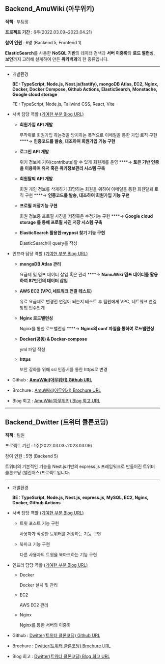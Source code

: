 
## Backend_AmuWiki **(아무위키)**

**직책** : 부팀장

**프로젝트 기간** : 6주(2022.03.09~2023.04.21)

**참여 인원** : 6명 
(Backend 5, Frontend 1)

**ElasticSearch**를 사용한 **NoSQL 기반**의 데이터 검색과 **서버 이중화**와 **로드 밸런싱**, **보안**까지 고려해 설계하여 만든 **위키백과**의 한 종류입니다.

---

- 개발환경
    
    **BE : TypeScript, Node.js, Nest.js(fastify), mongoDB Atlas, 
    EC2, Nginx, Docker, Docker Compose, Github Actions, ElasticSearch, Monstache, 
    Google cloud storage**
    
    FE : TypeScript, Node.js, Tailwind CSS, React, Vite
    
- 서버 담당 역할 [(기여한 부분 Blog URL)](https://jrogrammer.tistory.com/242)
    - **회원가입 API 개발**
        
        무작위로 회원가입 하는것을 방지하는 목적으로 이메일을 통한 가입 로직 구현
        ****→ **인증코드를 발송, 대조하여 회원가입 기능 구현**
        
    - **로그인 API 개발**
        
        위키 정보에 기여(contribute)할 수 있게 회원제를 운영
        ****→ **토큰 기반 인증을 이용하여 유저 혹은 위키정보관리 시스템 구축**
        
    - **회원탈퇴 API 개발**
        
        회원 개인 정보를 삭제하기 희망하는 회원을 위하여 이메일을 통한 회원탈퇴 로직 구현
        ****→ **인증코드를 발송, 대조하여 회원가입 기능 구현**
        
    - **프로필 저장기능 구현**
        
        회원 정보중 프로필 사진을 저장혹은 수정기능 구현
        ****→ **Google cloud storage 를 통해 프로필 사진 저장 시스템 구축**
        
    - **ElasticSearch 활용한 mypost 찾기 기능 구현**
        
        ElasticSearch에 query를 작성 
        
- 인프라 담당 역할 [(기여한 부분 Blog URL)](https://jrogrammer.tistory.com/242)
    - **mongoDB Atlas 관리**
        
        요금제 및 덤프 데이터 삽입 혹은 관리
        ****→ **NamuWiki 덤프 데이터를 활용하여 87만건의 데이터 삽입**
        
    - **AWS EC2 (VPC,네트워크 연결 테스트)**
        
        유료 요금제로 변경전 연결이 되는지 테스트 후 팀원에게 
        VPC, 네트워크 연결 방법 인수인계
        
    - **Nginx 로드밸런싱**
        
        Nginx를 통한 로드밸런싱
        ****→ **Nginx의 conf 파일을 통하여 로드밸런싱**
        
    - **Docker(공동) & Docker-compose**
        
        yml 파일 작성
        
    - **https**
        
        보안 강화를 위해 ssl 인증서를 통한 https로 변경
        

- Github : [**AmuWiki(아무위키) Github URL**](https://github.com/lkw9/amu_be)
- Brochure : [AmuWiki(아무위키) Brochure URL](https://www.notion.so/AmuWiki-87-4c216ba5fe50498280e3c6a252286d55?pvs=21)
- Blog 회고 : [AmuWiki(아무위키) Blog 회고 URL](https://jrogrammer.tistory.com/238)

---

## Backend_Dwitter **(트위터 클론코딩)**

**직책** : 팀원

프로젝트 기간 : 1주(2022.03.03~2023.03.09)

참여 인원 : 5명 
(Backend 5)

트위터의 기본적인 기능을 Nest.js기반의 express.js 프레임워크로 만들어진 트위터 클론코딩 (챌린저스)프로젝트입니다.

---

- 개발환경
    
    **BE : TypeScript, Node.js, Nest.js, express.js, MySQL, 
    EC2, Nginx, Docker, Github Actions**
    
- 서버 담당 역할 [(기여한 부분 Blog URL)](https://jrogrammer.tistory.com/228)
    - 트윗 포스트 기능 구현
        
        사용자가 작성한 트위터를 저장하는 기능 구현
        
    - 북마크 기능 구현
        
        다른 사용자의 트윗을 북마크하는 기능 구현
        
- 인프라 담당 역할 [(기여한 부분 Blog URL)](https://jrogrammer.tistory.com/228)
    - Docker
        
        Docker 설치 및 관리
        
    - EC2
        
        AWS EC2 관리
        
    - Nginx
        
        Nginx를 통한 서버의 이중화
        

- Github : [Dwitter(트위터 클론코딩) Github URL](https://github.com/goingtodev/CloneCoding_Twitter_BE)
- Brochure : [Dwitter(트위터 클론코딩) Brochure URL](https://www.notion.so/99-2-a0d1e7a7e3f34c67b379b838c1d74741?pvs=21)
- Blog 회고 : [Dwitter(트위터 클론코딩) Blog 회고 URL](https://jrogrammer.tistory.com/228)
